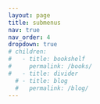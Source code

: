 ```yaml
---
layout: page
title: submenus
nav: true
nav_order: 4
dropdown: true
# children:
#   - title: bookshelf
#     permalink: /books/
#   - title: divider
  # - title: blog
  #   permalink: /blog/
---
```

